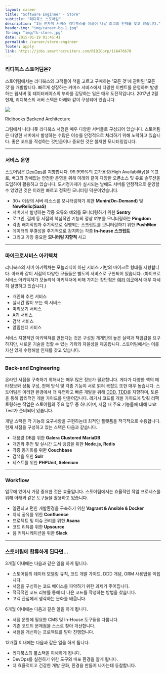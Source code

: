 ```yaml
---
layout: career
title: "Software Engineer - Store"
subtitle: "리디북스 스토어팀"
description: "1등 전자책 서비스 리디북스를 이끌어 나갈 최고의 인재를 찾고 있습니다."
header-img: "img/career-bg-1.jpg"
fb-img: "img/fb-store.jpg"
date: 2015-01-19 01:46:41
permalink: /career/store-engineer
footer: apply
link: https://jobs.smartrecruiters.com/RIDICorp/116476670
---
```



### 리디북스 스토어팀은?

스토어팀에서는 리디북스의 고객들이 책을 고르고 구매하는 '모든 것'에 관련된 '모든 것'을 개발합니다. 빠르게 성장하는 커머스 서비스에서 다양한 이벤트를 운영하며 발생하는 웹서버 및 데이터베이스의 부하를 감당하는 일은 매우 도전적입니다. 2017년 2월 현재, 리디북스의 서버 스택은 아래와 같이 구성되어 있습니다.

![](/img/post-ridibooks-backend-architecture.png)
<figcaption>Ridibooks Backend Architecture</figcaption>

그림에서 나타나듯 리디북스 서점은 매우 다양한 서버들로 구성되어 있습니다. 스토어팀은 다양한 서버에서 발생하는 수많은 이슈를 안정적으로 처리하기 위해 노력하고 있습니다. 좋은 코드를 작성하는 것만큼이나 중요한 것은 철저한 모니터링입니다.

<hr>

### 서비스 운영

스토어팀은 [DevOps](http://en.wikipedia.org/wiki/DevOps)를 지향합니다. 99.999%의 고가용성(High Availability)을 목표로, 버그와 장애없는 안전한 운영을 위해 아래와 같이 다양한 오픈소스 및 유료 솔루션을 도입하여 활용하고 있습니다. 도서정가제가 실시되는 날에도 서버를 안정적으로 운영할 수 있었던 것은 이러한 빠르고 정확한 모니터링 덕분이었습니다.

* 30+ 이상의 서버 리소스를 모니터링하기 위한 **Munin(On-Demand)** 및 **NewRelic(SaaS)**
* 서버에서 발생하는 각종 오류와 예외를 모니터링하기 위한 **Sentry**
* 로그인, 결제 등 서점의 핵심적인 기능의 정상 여부를 모니터링하는 **Pingdom**
* 각종 배치작업과 주기적으로 실행되는 스크립트를 모니터링하기 위한 **PushMon**
* 데이터의 무결성을 주기적으로 감지하는 각종 **In-house 스크립트**
* 그리고 가장 중요한 **모니터링 지향적** 사고

<hr>

### 마이크로서비스 아키텍쳐

리디북스의 서버 아키텍쳐는 모놀리식이 아닌 서비스 기반의 마이크로 형태를 지향합니다. 아래와 같이 서점의 다양한 모듈들은 별도의 서비스로 구현되어 있습니다. (마이크로서비스 아키텍쳐가 모놀리식 아키텍쳐에 비해 가지는 장단점은 <del><a href="/img/post-monolithic-vs-micro.jpg" target="_blank">여기</a></del> [이곳](http://bcho.tistory.com/948)에서 매우 자세히 설명하고 있습니다.)

* 개인화 추천 서비스
* 실시간 많이 보는 책 서비스
* 미리보기 서비스
* API 서비스
* 검색 서비스
* 알림센터 서비스

서비스 지향적인 아키텍쳐를 만든다는 것은 구성원 개개인의 높은 실력과 책임감을 요구하지만, 새로운 기술을 접할 수 있는 기회와 자율성을 제공합니다. 스토어팀에서는 이를 자신 있게 수행해낼 인재를 찾고 있습니다.

<hr>

### Back-end Engineering

온라인 서점을 구축하기 위해서는 매우 많은 정보가 필요합니다. 게다가 다양한 책의 메타정보와 상품 구성, 판매 방식 및 각종 기능이 서로 얽혀 복잡도 또한 매우 높습니다.
 스토어팀은 이러한 환경에서 더 유연하고 빠른 개발을 위해 [DDD](http://en.wikipedia.org/wiki/Domain-driven_design), [TDD](http://en.wikipedia.org/wiki/Test-driven_development)를 지향하며, 토론을 통해 합리적인 개발 가이드를 만들어갑니다. 레거시 코드를 개발 가이드에 맞춰 리팩토링하는 작업은 스토어팀의 주요 업무 중 하나이며, 서점 내 주요 기능들에 대해 Unit Test가 준비되어 있습니다.

개발 스택은 각 기능의 요구사항을 구현하는데 최적인 플랫폼을 적극적으로 수용합니다. 현재 서점을 구성하고 있는 스택은 다음과 같습니다.

* 대용량 DB를 위한 **Galera Clustered MariaDB**
* 개인화 추천 및 실시간 도서 랭킹을 위한 **Node.js, Redis**
* 각종 동기화를 위한 **Couchbase**
* 검색을 위한 **Solr**
* 테스트를 위한 **PHPUnit, Selenium**

<hr>

### Workflow

업무에 있어서 가장 중요한 것은 효율입니다. 스토어팀에서는 효율적인 작업 프로세스를 위해 아래와 같은 도구들을 활용하고 있습니다.

* 일관되고 편한 개발환경을 구축하기 위한 **Vagrant & Ansible & Docker**
* 지식 공유를 위한 **Confluence**
* 프로젝트 및 이슈 관리를 위한 **Asana**
* 코드 리뷰를 위한 **Upsource**
* 팀 커뮤니케이션을 위한 **Slack**

<hr>

### 스토어팀에 합류하게 된다면...

3개월 이내에는 다음과 같은 일을 하게 됩니다.

* 스토어팀의 데이터 모델링 규칙, 코드 개발 가이드, DDD 개념, ORM 사용법을 익힙니다.
* 서점을 구성하는 코드 베이스를 파악하기 위한 과제가 주어집니다.
* 적극적인 코드 리뷰를 통해 더 나은 코드를 작성하는 방법을 찾습니다.
* 고객 관점에서 생각하는 문화를 배웁니다.

6개월 이내에는 다음과 같은 일을 하게 됩니다.

* 서점 운영에 필요한 CMS 및 In-House 도구들을 다룹니다.
* 기존 코드의 문제점을 스스로 찾아 개선합니다.
* 서점을 개선하는 프로젝트를 맡아 진행합니다.

12개월 이내에는 다음과 같은 일을 하게 됩니다.

* 리디북스의 풀스택을 이해하게 됩니다.
* DevOps를 실천하기 위한 도구와 배포 환경을 알게 됩니다.
* 더 효율적이고 건강한 개발 문화, 환경을 만들어 나가는데 동참합니다.

